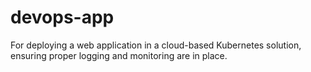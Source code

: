# devops-app
For deploying a web application in a cloud-based Kubernetes solution, ensuring proper logging and monitoring are in place.

